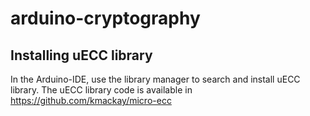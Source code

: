 # arduino-cryptography

## Installing uECC library
In the Arduino-IDE, use the library manager to search and install uECC library. The uECC library code is available in https://github.com/kmackay/micro-ecc


